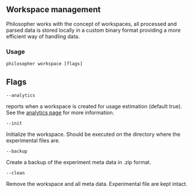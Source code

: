 ## Workspace management

Philosopher works with the concept of workspaces, all processed and parsed data is stored locally in a custom binary format providing a more efficient way of handling data.

### Usage

`philosopher workspace [flags]`

## Flags

`--analytics`

reports when a workspace is created for usage estimation (default true). See the [analytics page](analytics.md) for more information.

`--init`

Initialize the workspace. Should be executed on the directory where the experimental files are.

`--backup`

Create a backup of the experiment meta data in .zip format.

`--clean`

Remove the workspace and all meta data. Experimental file are kept intact.
